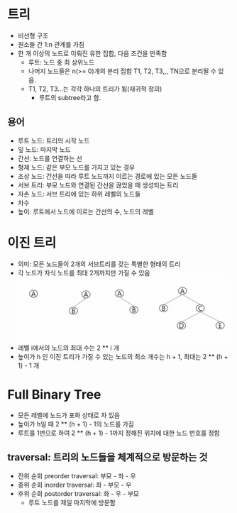 # 트리
- 비선형 구조
- 원소들 간 1:n 관계를 가짐
- 한 개 이상의 노드로 이뤄진 유한 집합, 다음 조건을 만족함
    - 루트: 노드 중 최 상위노드
    - 나머지 노드들은 n(>= 0)개의 분리 집합 T1, T2, T3,,, TN으로 분리될 수 있음.
    - T1, T2, T3...는 각각 하나의 트리가 됨(재귀적 정의)
        - 루트의 subtree라고 함.

## 용어
- 루트 노드: 트리의 시작 노드
- 잎 노드: 마지막 노드
- 간선: 노드를 연결하는 선
- 형제 노드: 같은 부모 노드를 가지고 있는 경우
- 조상 노드: 간선을 따라 루트 노드까지 이르는 경로에 있는 모든 노드들
- 서브 트리: 부모 노드와 연결된 간선을 끊었을 때 생성되는 트리
- 자손 노드: 서브 트리에 있는 하위 레벨의 노드들
- 차수
- 높이: 루트에서 노드에 이르는 간선의 수, 노드의 레벨

# 이진 트리
- 의미: 모든 노드들이 2개의 서브트리를 갖는 특별한 형태의 트리
- 각 노드가 자식 노드를 최대 2개까지만 가질 수 있음
![이진트리를 나타낸 이미지. 자식 노드가 아예 없는 경우, 왼쪽 자식만 있는 경우, 오른쪽 자식만 있는 경우, 왼쪽과 오른쪽 둘 다 있는 경우가 이진트리에 해당 됨](image.png)
- 레벨 i에서의 노드의 최대 수는 2 ** i 개
- 높이가 h 인 이진 트리가 가질 수 있는 노드의 최소 개수는 h + 1, 최대는 2 ** (h + 1) - 1 개

# Full Binary Tree
- 모든 레벨에 노드가 포화 상태로 차 있음
- 높이가 h일 때 2 ** (h + 1) - 1의 노드를 가짐
- 루트를 1번으로 하여 2 ** (h + 1) - 1까지 정해진 위치에 대한 노드 번호를 정함

## traversal: 트리의 노드들을 체계적으로 방문하는 것
- 전위 순회 preorder traversal: 부모 - 좌 - 우
- 중위 순회 inorder traversal: 좌 - 부모 - 우
- 후위 순회 postorder traversal: 좌 - 우 - 부모 
    - 루트 노드를 제일 마지막에 방문함
    
